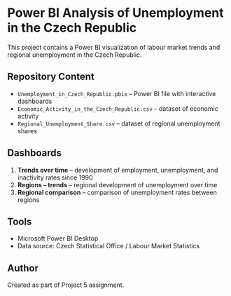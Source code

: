 # Power BI Analysis of Unemployment in the Czech Republic

This project contains a Power BI visualization of labour market trends and regional unemployment in the Czech Republic.

## Repository Content
- `Unemployment_in_Czech_Republic.pbix` – Power BI file with interactive dashboards
- `Economic_Activity_in_the_Czech_Republic.csv` – dataset of economic activity
- `Regional_Unemployment_Share.csv` – dataset of regional unemployment shares

## Dashboards
1. **Trends over time** – development of employment, unemployment, and inactivity rates since 1990  
2. **Regions – trends** – regional development of unemployment over time  
3. **Regional comparison** – comparison of unemployment rates between regions  

## Tools
- Microsoft Power BI Desktop  
- Data source: Czech Statistical Office / Labour Market Statistics  

## Author
Created as part of Project 5 assignment.
